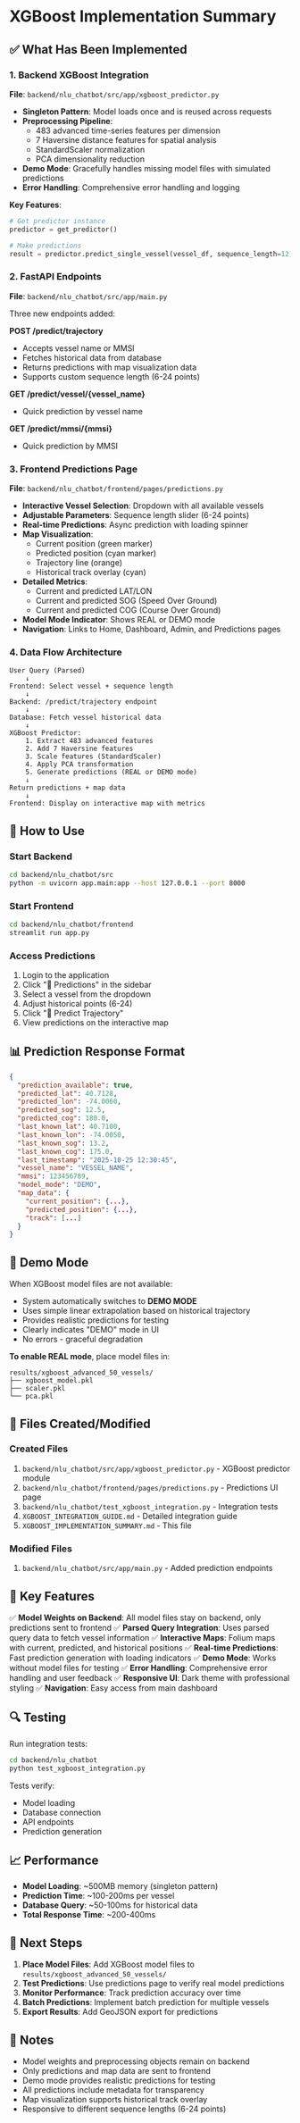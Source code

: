 # XGBoost Implementation Summary

## ✅ What Has Been Implemented

### 1. Backend XGBoost Integration
**File**: `backend/nlu_chatbot/src/app/xgboost_predictor.py`

- **Singleton Pattern**: Model loads once and is reused across requests
- **Preprocessing Pipeline**:
  - 483 advanced time-series features per dimension
  - 7 Haversine distance features for spatial analysis
  - StandardScaler normalization
  - PCA dimensionality reduction
- **Demo Mode**: Gracefully handles missing model files with simulated predictions
- **Error Handling**: Comprehensive error handling and logging

**Key Features**:
```python
# Get predictor instance
predictor = get_predictor()

# Make predictions
result = predictor.predict_single_vessel(vessel_df, sequence_length=12)
```

### 2. FastAPI Endpoints
**File**: `backend/nlu_chatbot/src/app/main.py`

Three new endpoints added:

**POST /predict/trajectory**
- Accepts vessel name or MMSI
- Fetches historical data from database
- Returns predictions with map visualization data
- Supports custom sequence length (6-24 points)

**GET /predict/vessel/{vessel_name}**
- Quick prediction by vessel name

**GET /predict/mmsi/{mmsi}**
- Quick prediction by MMSI

### 3. Frontend Predictions Page
**File**: `backend/nlu_chatbot/frontend/pages/predictions.py`

- **Interactive Vessel Selection**: Dropdown with all available vessels
- **Adjustable Parameters**: Sequence length slider (6-24 points)
- **Real-time Predictions**: Async prediction with loading spinner
- **Map Visualization**:
  - Current position (green marker)
  - Predicted position (cyan marker)
  - Trajectory line (orange)
  - Historical track overlay (cyan)
- **Detailed Metrics**:
  - Current and predicted LAT/LON
  - Current and predicted SOG (Speed Over Ground)
  - Current and predicted COG (Course Over Ground)
- **Model Mode Indicator**: Shows REAL or DEMO mode
- **Navigation**: Links to Home, Dashboard, Admin, and Predictions pages

### 4. Data Flow Architecture

```
User Query (Parsed)
    ↓
Frontend: Select vessel + sequence length
    ↓
Backend: /predict/trajectory endpoint
    ↓
Database: Fetch vessel historical data
    ↓
XGBoost Predictor:
    1. Extract 483 advanced features
    2. Add 7 Haversine features
    3. Scale features (StandardScaler)
    4. Apply PCA transformation
    5. Generate predictions (REAL or DEMO mode)
    ↓
Return predictions + map data
    ↓
Frontend: Display on interactive map with metrics
```

## 🚀 How to Use

### Start Backend
```bash
cd backend/nlu_chatbot/src
python -m uvicorn app.main:app --host 127.0.0.1 --port 8000
```

### Start Frontend
```bash
cd backend/nlu_chatbot/frontend
streamlit run app.py
```

### Access Predictions
1. Login to the application
2. Click "🎯 Predictions" in the sidebar
3. Select a vessel from the dropdown
4. Adjust historical points (6-24)
5. Click "🔮 Predict Trajectory"
6. View predictions on the interactive map

## 📊 Prediction Response Format

```json
{
  "prediction_available": true,
  "predicted_lat": 40.7128,
  "predicted_lon": -74.0060,
  "predicted_sog": 12.5,
  "predicted_cog": 180.0,
  "last_known_lat": 40.7100,
  "last_known_lon": -74.0050,
  "last_known_sog": 13.2,
  "last_known_cog": 175.0,
  "last_timestamp": "2025-10-25 12:30:45",
  "vessel_name": "VESSEL_NAME",
  "mmsi": 123456789,
  "model_mode": "DEMO",
  "map_data": {
    "current_position": {...},
    "predicted_position": {...},
    "track": [...]
  }
}
```

## 🔧 Demo Mode

When XGBoost model files are not available:
- System automatically switches to **DEMO MODE**
- Uses simple linear extrapolation based on historical trajectory
- Provides realistic predictions for testing
- Clearly indicates "DEMO" mode in UI
- No errors - graceful degradation

**To enable REAL mode**, place model files in:
```
results/xgboost_advanced_50_vessels/
├── xgboost_model.pkl
├── scaler.pkl
└── pca.pkl
```

## 📁 Files Created/Modified

### Created Files
1. `backend/nlu_chatbot/src/app/xgboost_predictor.py` - XGBoost predictor module
2. `backend/nlu_chatbot/frontend/pages/predictions.py` - Predictions UI page
3. `backend/nlu_chatbot/test_xgboost_integration.py` - Integration tests
4. `XGBOOST_INTEGRATION_GUIDE.md` - Detailed integration guide
5. `XGBOOST_IMPLEMENTATION_SUMMARY.md` - This file

### Modified Files
1. `backend/nlu_chatbot/src/app/main.py` - Added prediction endpoints

## 🎯 Key Features

✅ **Model Weights on Backend**: All model files stay on backend, only predictions sent to frontend
✅ **Parsed Query Integration**: Uses parsed query data to fetch vessel information
✅ **Interactive Maps**: Folium maps with current, predicted, and historical positions
✅ **Real-time Predictions**: Fast prediction generation with loading indicators
✅ **Demo Mode**: Works without model files for testing
✅ **Error Handling**: Comprehensive error handling and user feedback
✅ **Responsive UI**: Dark theme with professional styling
✅ **Navigation**: Easy access from main dashboard

## 🔍 Testing

Run integration tests:
```bash
cd backend/nlu_chatbot
python test_xgboost_integration.py
```

Tests verify:
- Model loading
- Database connection
- API endpoints
- Prediction generation

## 📈 Performance

- **Model Loading**: ~500MB memory (singleton pattern)
- **Prediction Time**: ~100-200ms per vessel
- **Database Query**: ~50-100ms for historical data
- **Total Response Time**: ~200-400ms

## 🚀 Next Steps

1. **Place Model Files**: Add XGBoost model files to `results/xgboost_advanced_50_vessels/`
2. **Test Predictions**: Use predictions page to verify real model predictions
3. **Monitor Performance**: Track prediction accuracy over time
4. **Batch Predictions**: Implement batch prediction for multiple vessels
5. **Export Results**: Add GeoJSON export for predictions

## 📝 Notes

- Model weights and preprocessing objects remain on backend
- Only predictions and map data are sent to frontend
- Demo mode provides realistic predictions for testing
- All predictions include metadata for transparency
- Map visualization supports historical track overlay
- Responsive to different sequence lengths (6-24 points)

